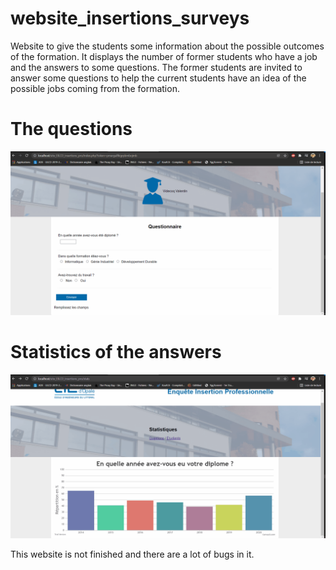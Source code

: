 # website_insertions_surveys
Website to give the students some information about the possible outcomes of the formation. It displays the number of former students who have a job and the answers to some questions. The former students are invited to answer some questions to help the current students have an idea of the possible jobs coming from the formation. 

# The questions

<img src="https://github.com/pinos19/website_insertions_surveys/blob/main/img/questionnaire.gif"/>

# Statistics of the answers

<img src="https://github.com/pinos19/website_insertions_surveys/blob/main/img/statistiques.gif"/>

This website is not finished and there are a lot of bugs in it. 
